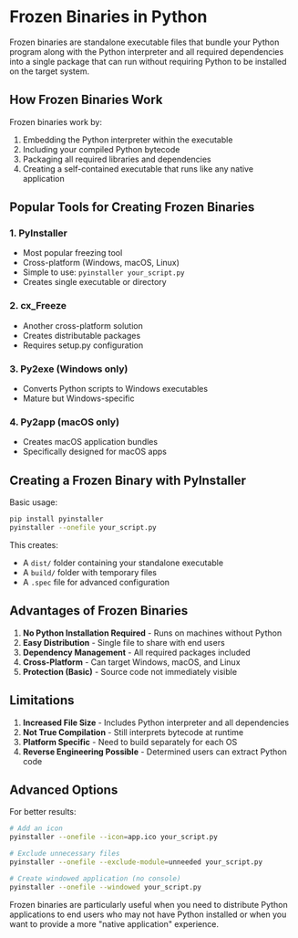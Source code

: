 # Frozen Binaries in Python

Frozen binaries are standalone executable files that bundle your Python program along with the Python interpreter and all required dependencies into a single package that can run without requiring Python to be installed on the target system.

## How Frozen Binaries Work

Frozen binaries work by:
1. Embedding the Python interpreter within the executable
2. Including your compiled Python bytecode
3. Packaging all required libraries and dependencies
4. Creating a self-contained executable that runs like any native application

## Popular Tools for Creating Frozen Binaries

### 1. PyInstaller
- Most popular freezing tool
- Cross-platform (Windows, macOS, Linux)
- Simple to use: `pyinstaller your_script.py`
- Creates single executable or directory

### 2. cx_Freeze
- Another cross-platform solution
- Creates distributable packages
- Requires setup.py configuration

### 3. Py2exe (Windows only)
- Converts Python scripts to Windows executables
- Mature but Windows-specific

### 4. Py2app (macOS only)
- Creates macOS application bundles
- Specifically designed for macOS apps

## Creating a Frozen Binary with PyInstaller

Basic usage:
```bash
pip install pyinstaller
pyinstaller --onefile your_script.py
```

This creates:
- A `dist/` folder containing your standalone executable
- A `build/` folder with temporary files
- A `.spec` file for advanced configuration

## Advantages of Frozen Binaries

1. **No Python Installation Required** - Runs on machines without Python
2. **Easy Distribution** - Single file to share with end users
3. **Dependency Management** - All required packages included
4. **Cross-Platform** - Can target Windows, macOS, and Linux
5. **Protection (Basic)** - Source code not immediately visible

## Limitations

1. **Increased File Size** - Includes Python interpreter and all dependencies
2. **Not True Compilation** - Still interprets bytecode at runtime
3. **Platform Specific** - Need to build separately for each OS
4. **Reverse Engineering Possible** - Determined users can extract Python code

## Advanced Options

For better results:
```bash
# Add an icon
pyinstaller --onefile --icon=app.ico your_script.py

# Exclude unnecessary files
pyinstaller --onefile --exclude-module=unneeded your_script.py

# Create windowed application (no console)
pyinstaller --onefile --windowed your_script.py
```

Frozen binaries are particularly useful when you need to distribute Python applications to end users who may not have Python installed or when you want to provide a more "native application" experience.
